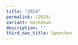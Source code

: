 ```yaml
---
title: "2024"
permalink: /2024/
variant: markdown
description: ""
third_nav_title: Speeches
---
```


